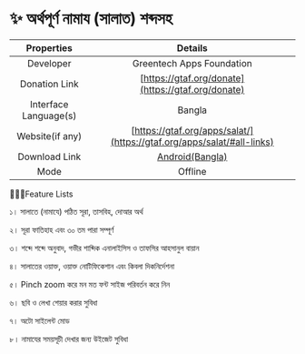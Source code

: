 # ✨ অর্থপূর্ণ নামায (সালাত) শব্দসহ

|       Properties      |                                         Details                                        |
| :-------------------: | :------------------------------------------------------------------------------------: |
|       Developer       |                                Greentech Apps Foundation                               |
|     Donation Link     |                   [https://gtaf.org/donate](https://gtaf.org/donate)                   |
| Interface Language(s) |                                         Bangla                                         |
|    Website(if any)    |         [https://gtaf.org/apps/salat/](https://gtaf.org/apps/salat/#all-links)         |
|     Download Link     | [Android(Bangla)](https://play.google.com/store/apps/details?id=com.greentech.salatbn) |
|          Mode         |                                         Offline                                        |

💁🏽‍♂️Feature Lists

১। সালাতে (নামাযে) পঠিত সূরা, তাসবিহ, দোআর অর্থ

২। সূরা ফাতিহাহ এবং ৩০ তম পারা সম্পূর্ণ

৩। শব্দে শব্দে অনুবাদ, গভীর শাব্দিক এনালাইসিস ও তাফসির আহসানুল বায়ান

৪। সালাতের ওয়াক্ত, ওয়াক্ত নোটিফিকেশান এবং কিবলা দিকনির্দেশনা

৫। Pinch zoom করে মন মত ফন্ট সাইজ পরিবর্তন করে নিন

৬। ছবি ও লেখা শেয়ার করার সুবিধা

৭। অটো সাইলেন্ট মোড

৮। নামাযের সময়সূচী দেখার জন্য উইজেট সুবিধা
